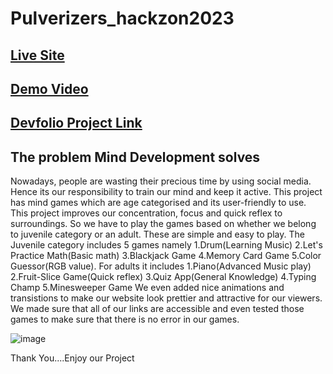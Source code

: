 # Pulverizers_hackzon2023

## [Live Site](https://punith-kk.github.io/Pulverizers_hackzon2023/Basic_Portfolio_Website/index.html)
## [Demo Video](https://youtu.be/geF-LGQRvQk)
## [Devfolio Project Link](https://devfolio.co/projects/mind-development-web-app-for-everyone-e77d)

## The problem Mind Development solves
Nowadays, people are wasting their precious time by using social media. Hence its our responsibility to train our mind and keep it active.
This project has mind games which are age categorised and its user-friendly to use. This project improves our concentration, focus and quick reflex to surroundings. So we have to play the games based on whether we belong to juvenile category or an adult. These are simple and easy to play.
The Juvenile category includes 5 games namely 1.Drum(Learning Music) 2.Let's Practice Math(Basic math) 3.Blackjack Game 4.Memory Card Game 5.Color Guessor(RGB value).
For adults it includes 1.Piano(Advanced Music play) 2.Fruit-Slice Game(Quick reflex) 3.Quiz App(General Knowledge) 4.Typing Champ 5.Minesweeper Game
We even added nice animations and transistions to make our website look prettier and attractive for our viewers.
We made sure that all of our links are accessible and even tested those games to make sure that there is no error in our games.

![image](https://github.com/Punith-KK/Pulverizers_hackzon2023/assets/118302022/e5b67ab1-9045-4424-b300-61ae582692a2)

Thank You....Enjoy our Project


